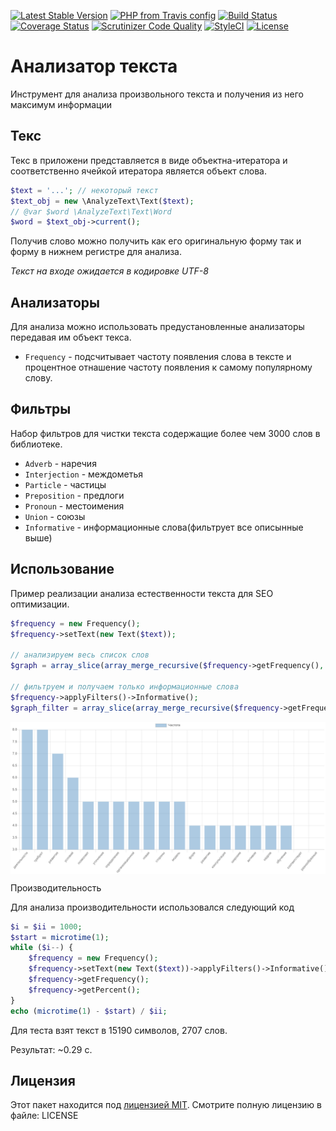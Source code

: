 [![Latest Stable Version](https://img.shields.io/packagist/v/gribanov/analyzer-text.svg?maxAge=3600&label=stable)](https://packagist.org/packages/gribanov/analyzer-text)
[![PHP from Travis config](https://img.shields.io/travis/php-v/peter-gribanov/AnalyzerText.svg?maxAge=3600)](https://packagist.org/packages/gribanov/analyzer-text)
[![Build Status](https://img.shields.io/travis/peter-gribanov/AnalyzerText.svg?maxAge=3600)](https://travis-ci.org/peter-gribanov/AnalyzerText)
[![Coverage Status](https://img.shields.io/coveralls/peter-gribanov/AnalyzerText.svg?maxAge=3600)](https://coveralls.io/github/peter-gribanov/AnalyzerText?branch=master)
[![Scrutinizer Code Quality](https://img.shields.io/scrutinizer/g/peter-gribanov/AnalyzerText.svg?maxAge=3600)](https://scrutinizer-ci.com/g/peter-gribanov/AnalyzerText/?branch=master)
[![StyleCI](https://styleci.io/repos/9087072/shield?branch=master)](https://styleci.io/repos/9087072)
[![License](https://img.shields.io/packagist/l/gribanov/analyzer-text.svg?maxAge=3600)](https://github.com/peter-gribanov/AnalyzerText)

Анализатор текста
=================

Инструмент для анализа произвольного текста и получения из него максимум информации

Текс
----

Текс в приложени представляется в виде объектна-итератора и соответственно ячейкой итератора является объект слова.

```php
$text = '...'; // некоторый текст
$text_obj = new \AnalyzeText\Text($text);
// @var $word \AnalyzeText\Text\Word
$word = $text_obj->current();
```

Получив слово можно получить как его оригинальную форму так и форму в нижнем регистре для анализа.

*Текст на входе ожидается в кодировке UTF-8*

Анализаторы
-----------

Для анализа можно использовать предустановленные анализаторы передавая им объект текса.

* `Frequency` - подсчитывает частоту появления слова в тексте и процентное отнашение частоту появления к самому популярному слову.

Фильтры
-------

Набор фильтров для чистки текста содержащие более чем 3000 слов в библиотеке.

* `Adverb` - наречия
* `Interjection` - междометья
* `Particle` - частицы
* `Preposition` - предлоги
* `Pronoun` - местоимения
* `Union` - союзы
* `Informative` - информационные слова(фильтрует все описынные выше)

Использование
-------------

Пример реализации анализа естественности текста для SEO оптимизации.

```php
$frequency = new Frequency();
$frequency->setText(new Text($text));

// анализируем весь список слов
$graph = array_slice(array_merge_recursive($frequency->getFrequency(), $frequency->getPercent()), 0, 20);

// фильтруем и получаем только информационные слова
$frequency->applyFilters()->Informative();
$graph_filter = array_slice(array_merge_recursive($frequency->getFrequency(), $frequency->getPercent()), 0, 20);
```

<img src="example.png" align="center">

Производительность

Для анализа производительности использовался следующий код

```php
$i = $ii = 1000;
$start = microtime(1);
while ($i--) {
    $frequency = new Frequency();
    $frequency->setText(new Text($text))->applyFilters()->Informative();
    $frequency->getFrequency();
    $frequency->getPercent();
}
echo (microtime(1) - $start) / $ii;
```

Для теста взят текст в 15190 символов, 2707 слов.

Результат: ~0.29 c.

Лицензия
--------

Этот пакет находится под [лицензией MIT](https://opensource.org/licenses/MIT). Смотрите полную лицензию в файле: LICENSE

